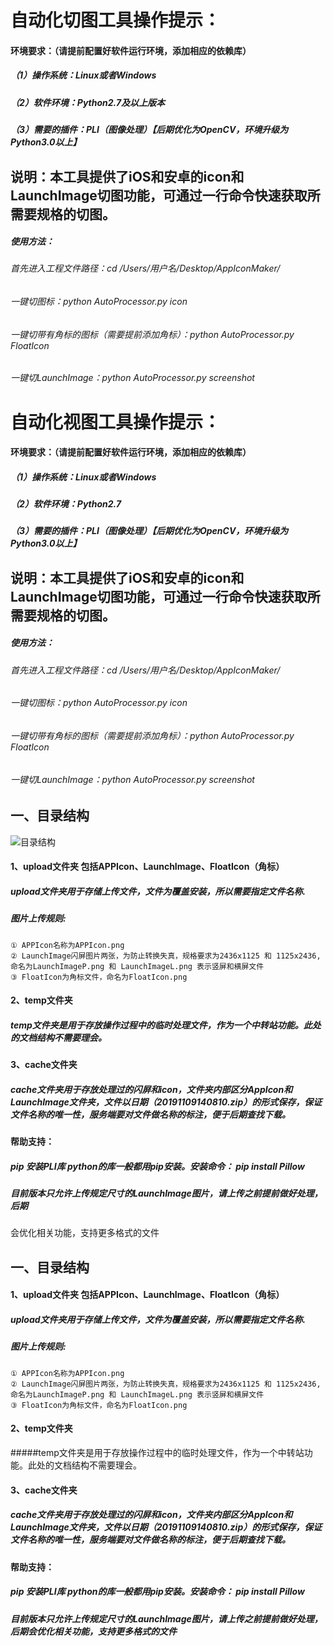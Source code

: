# 自动化切图工具操作提示：


#### 环境要求：（请提前配置好软件运行环境，添加相应的依赖库）
##### （1）操作系统：Linux或者Windows
##### （2）软件环境：Python2.7及以上版本
##### （3）需要的插件：PLI（图像处理）【后期优化为OpenCV，环境升级为Python3.0以上】

## 说明：本工具提供了iOS和安卓的icon和LaunchImage切图功能，可通过一行命令快速获取所需要规格的切图。

##### 使用方法：
###### 首先进入工程文件路径：cd /Users/用户名/Desktop/AppIconMaker/
###### 一键切图标：python AutoProcessor.py icon
###### 一键切带有角标的图标（需要提前添加角标）：python AutoProcessor.py FloatIcon
###### 一键切LaunchImage：python AutoProcessor.py  screenshot


# 自动化视图工具操作提示：

#### 环境要求：（请提前配置好软件运行环境，添加相应的依赖库）

##### （1）操作系统：Linux或者Windows

##### （2）软件环境：Python2.7

##### （3）需要的插件：PLI（图像处理）【后期优化为OpenCV，环境升级为Python3.0以上】

## 说明：本工具提供了iOS和安卓的icon和LaunchImage切图功能，可通过一行命令快速获取所需要规格的切图。

##### 使用方法：

###### 首先进入工程文件路径：cd /Users/用户名/Desktop/AppIconMaker/

###### 一键切图标：python AutoProcessor.py icon

###### 一键切带有角标的图标（需要提前添加角标）：python AutoProcessor.py FloatIcon

###### 一键切LaunchImage：python AutoProcessor.py  screenshot



## 一、目录结构

![目录结构](https://upload-images.jianshu.io/upload_images/1355001-d74151ca4289a78d.png?imageMogr2/auto-orient/strip%7CimageView2/2/w/1240)

#### 1、upload文件夹  包括APPIcon、LaunchImage、FloatIcon（角标）

##### upload文件夹用于存储上传文件，文件为覆盖安装，所以需要指定文件名称.

##### 图片上传规则:

```
① APPIcon名称为APPIcon.png
② LaunchImage闪屏图片两张，为防止转换失真，规格要求为2436x1125 和 1125x2436,
命名为LaunchImageP.png 和 LaunchImageL.png 表示竖屏和横屏文件
③ FloatIcon为角标文件，命名为FloatIcon.png
```

#### 2、temp文件夹

##### temp文件夹是用于存放操作过程中的临时处理文件，作为一个中转站功能。此处的文档结构不需要理会。

#### 3、cache文件夹

##### cache文件夹用于存放处理过的闪屏和icon，文件夹内部区分AppIcon和LaunchImage文件夹，文件以日期（20191109140810.zip）的形式保存，保证文件名称的唯一性，服务端要对文件做名称的标注，便于后期查找下载。

#### 帮助支持：

##### pip 安装PLI库  python的库一般都用pip安装。安装命令：  pip install Pillow 

##### 目前版本只允许上传规定尺寸的LaunchImage图片，请上传之前提前做好处理，后期

会优化相关功能，支持更多格式的文件

##  一、目录结构


#### 1、upload文件夹  包括APPIcon、LaunchImage、FloatIcon（角标）

##### upload文件夹用于存储上传文件，文件为覆盖安装，所以需要指定文件名称.
##### 图片上传规则:
    ① APPIcon名称为APPIcon.png
    ② LaunchImage闪屏图片两张，为防止转换失真，规格要求为2436x1125 和 1125x2436,
    命名为LaunchImageP.png 和 LaunchImageL.png 表示竖屏和横屏文件
    ③ FloatIcon为角标文件，命名为FloatIcon.png

#### 2、temp文件夹

#####temp文件夹是用于存放操作过程中的临时处理文件，作为一个中转站功能。此处的文档结构不需要理会。


#### 3、cache文件夹

##### cache文件夹用于存放处理过的闪屏和icon，文件夹内部区分AppIcon和LaunchImage文件夹，文件以日期（20191109140810.zip）的形式保存，保证文件名称的唯一性，服务端要对文件做名称的标注，便于后期查找下载。


#### 帮助支持：
##### pip 安装PLI库  python的库一般都用pip安装。安装命令：  pip install Pillow 
##### 目前版本只允许上传规定尺寸的LaunchImage图片，请上传之前提前做好处理，后期会优化相关功能，支持更多格式的文件
